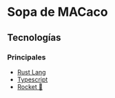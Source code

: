 # Sopa de MACaco

## Tecnologías 
### Principales

- [Rust Lang](https://www.typescriptlang.org/)
- [Typescript](https://www.rust-lang.org/)
- [Rocket 🚀](https://rocket.rs/v0.4/)
